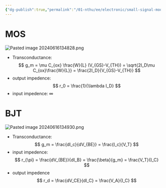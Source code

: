 ```yaml
---
{"dg-publish":true,"permalink":"/01-nthu/ee/electronic/small-signal-model/","title":"Small Signal Model","tags":["NTHU/EE/Electronic"]}
---
```


# MOS
![Pasted image 20240616134828.png](/img/user/Image%20Source/Pasted%20image%2020240616134828.png)
- Transconductance: 
$$
g_m = \mu C_{ox} \frac{W}{L} (V_{GS}-V_{TH}) = \sqrt{2I_D\mu C_{ox}\frac{W}{L}} = \frac{2I_D}{V_{GS}-V_{TH}}
$$
- output impedence: 
$$
r_0 = \frac{1}{\lambda I_D}
$$
- input impedence: $\infty$

# BJT
![Pasted image 20240616134930.png](/img/user/Image%20Source/Pasted%20image%2020240616134930.png)
- Transconductance: 
$$
g_m = \frac{dI_c}{dV_{BE}} = \frac{I_c}{V_T}
$$
- input impedence:
$$
r_{\pi} = \frac{dV_{BE}}{dI_B} = \frac{\beta}{g_m} = \frac{V_T}{I_C}
$$
- output impedence 
$$
r_d = \frac{dV_CE}{dI_C} = \frac{V_A}{I_C}
$$
